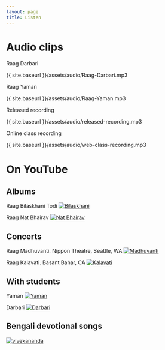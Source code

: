 ```yaml
---
layout: page
title: Listen
---
```

# Audio clips
Raag Darbari
<p>{{ site.baseurl }}/assets/audio/Raag-Darbari.mp3</p>

Raag Yaman
<p>{{ site.baseurl }}/assets/audio/Raag-Yaman.mp3</p>

Released recording
<p>{{ site.baseurl }}/assets/audio/released-recording.mp3</p>

Online class recording
<p>{{ site.baseurl }}/assets/audio/web-class-recording.mp3</p>

# On YouTube
## Albums
Raag Bilaskhani Todi
[![Bilaskhani](https://img.youtube.com/vi/VFym9GNp3so/0.jpg)](https://www.youtube.com/watch?v=VFym9GNp3so "Bilaskhani")

Raag Nat Bhairav
[![Nat Bhairav](https://img.youtube.com/vi/F0Or6qbjulY/0.jpg)](https://www.youtube.com/watch?v=F0Or6qbjulY "Nat Bhairav")

## Concerts
Raag Madhuvanti. Nippon Theatre, Seattle, WA
[![Madhuvanti](https://img.youtube.com/vi/-9XthkEfoig/0.jpg)](https://www.youtube.com/watch?v=-9XthkEfoig "Madhuvanti")

Raag Kalavati. Basant Bahar, CA
[![Kalavati](https://img.youtube.com/vi/40-hDmWicvQ/0.jpg)](https://www.youtube.com/watch?v=40-hDmWicvQ "Kalavati")

## With students
Yaman
[![Yaman](https://img.youtube.com/vi/iFto3svl-kY/0.jpg)](https://www.youtube.com/watch?v=iFto3svl-kY "Yaman")

Darbari
[![Darbari](https://img.youtube.com/vi/vt7FfzCHFC0/0.jpg)](https://www.youtube.com/watch?v=vt7FfzCHFC0 "Darbari")

## Bengali devotional songs 
[![vivekananda](https://img.youtube.com/vi/J-OVHM6goa/0.jpg)](https://www.youtube.com/watch?v=J-OVHM6goa "vivekananda")

